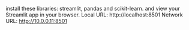 
install these libraries:
streamlit, pandas and scikit-learn.
and
view your Streamlit app in your browser.
Local URL: http://localhost:8501
Network URL: http://10.0.0.11:8501
